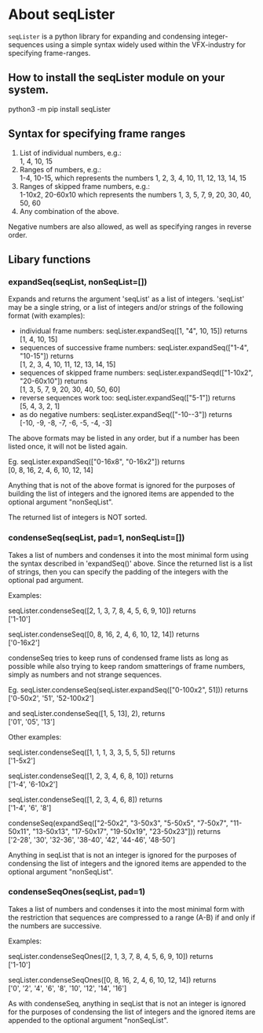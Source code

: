 # About seqLister

`seqLister` is a python library for expanding and condensing
integer-sequences using a simple syntax widely used within
the VFX-industry for specifying frame-ranges.

## How to install the seqLister module on your system.

python3 -m pip install seqLister

## Syntax for specifying frame ranges

1.  List of individual numbers, e.g.:  
    1, 4, 10, 15
2.  Ranges of numbers, e.g.:  
    1-4, 10-15, which represents the numbers 1, 2, 3, 4, 10, 11, 12, 13, 14, 15
3.  Ranges of skipped frame numbers, e.g.:  
    1-10x2, 20-60x10 which represents the numbers 1, 3, 5, 7, 9, 20, 30, 40, 50, 60
4.  Any combination of the above.

Negative numbers are also allowed, as well as specifying ranges in reverse order.

## Libary functions

### expandSeq(seqList, nonSeqList=[])

Expands and returns the argument 'seqList' as a list of integers.
'seqList' may be a single string,
or a list of integers and/or
strings of the following format (with examples):

-   individual frame numbers: seqLister.expandSeq([1, "4", 10, 15]) returns  
    [1, 4, 10, 15]
-   sequences of successive frame numbers: seqLister.expandSeq(["1-4", "10-15"]) returns  
    [1, 2, 3, 4, 10, 11, 12, 13, 14, 15]
-   sequences of skipped frame numbers: seqLister.expandSeqd(["1-10x2", "20-60x10"]) returns  
    [1, 3, 5, 7, 9, 20, 30, 40, 50, 60]
-   reverse sequences work too: seqLister.expandSeq(["5-1"]) returns  
    [5, 4, 3, 2, 1]
-   as do negative numbers: seqLister.expandSeq(["-10--3"]) returns  
    [-10, -9, -8, -7, -6, -5, -4, -3]

The above formats may be listed in any order, but if a number has
been listed once, it will not be listed again.

Eg. seqLister.expandSeq(["0-16x8", "0-16x2"]) returns  
[0, 8, 16, 2, 4, 6, 10, 12, 14]

Anything that is not of the above format is ignored for
the purposes of building the list of integers and the ignored
items are appended to the optional argument "nonSeqList".

The returned list of integers is NOT sorted.

### condenseSeq(seqList, pad=1, nonSeqList=[])

Takes a list of numbers and condenses it into the most minimal
form using the syntax described in 'expandSeq()' above. Since the returned 
list is a list of strings, then you can specify the padding of the integers with
the optional pad argument.

Examples:  

seqLister.condenseSeq([2, 1, 3, 7, 8, 4, 5, 6, 9, 10]) returns   
['1-10']

seqLister.condenseSeq([0, 8, 16, 2, 4, 6, 10, 12, 14]) returns   
['0-16x2']

condenseSeq tries to keep runs of condensed frame lists as
long as possible while also trying to keep random smatterings
of frame numbers, simply as numbers and not strange sequences.

Eg. seqLister.condenseSeq(seqLister.expandSeq(["0-100x2", 51])) returns   
['0-50x2', '51', '52-100x2']

and seqLister.condenseSeq([1, 5, 13], 2), returns  
['01', '05', '13']

Other examples:

seqLister.condenseSeq([1, 1, 1, 3, 3, 5, 5, 5]) returns  
['1-5x2']

seqLister.condenseSeq([1, 2, 3, 4, 6, 8, 10]) returns  
['1-4', '6-10x2']

seqLister.condenseSeq([1, 2, 3, 4, 6, 8]) returns  
['1-4', '6', '8']

condenseSeq(expandSeq(["2-50x2", "3-50x3", "5-50x5", "7-50x7", "11-50x11", "13-50x13", "17-50x17", "19-50x19", "23-50x23"])) returns  
['2-28', '30', '32-36', '38-40', '42', '44-46', '48-50']

Anything in seqList that is not an integer is ignored for
the purposes of condensing the list of integers and the ignored
items are appended to the optional argument "nonSeqList".

### condenseSeqOnes(seqList, pad=1)

Takes a list of numbers and condenses it into the most minimal
form with the restriction that sequences are compressed
to a range (A-B) if and only if the numbers are successive.

Examples:

seqLister.condenseSeqOnes([2, 1, 3, 7, 8, 4, 5, 6, 9, 10]) returns   
['1-10']

seqLister.condenseSeqOnes([0, 8, 16, 2, 4, 6, 10, 12, 14]) returns   
['0', '2', '4', '6', '8', '10', '12', '14', '16']

As with condenseSeq,
anything in seqList that is not an integer is ignored for
the purposes of condensing the list of integers and the ignored
items are appended to the optional argument "nonSeqList".
